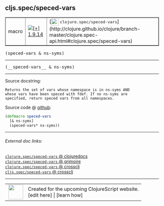 ## cljs.spec/speced-vars



 <table border="1">
<tr>
<td>macro</td>
<td><a href="https://github.com/cljsinfo/cljs-api-docs/tree/1.9.14"><img valign="middle" alt="[+] 1.9.14" title="Added in 1.9.14" src="https://img.shields.io/badge/+-1.9.14-lightgrey.svg"></a> </td>
<td>
[<img height="24px" valign="middle" src="http://i.imgur.com/1GjPKvB.png"> <samp>clojure.spec/speced-vars</samp>](http://clojure.github.io/clojure/branch-master/clojure.spec-api.html#clojure.spec/speced-vars)
</td>
</tr>
</table>

<samp>(speced-vars & ns-syms)</samp><br>

---

 <samp>
(__speced-vars__ & ns-syms)<br>
</samp>

---





Source docstring:

```
Returns the set of vars whose namespace is in ns-syms AND
whose vars have been speced with fdef. If no ns-syms are
specified, return speced vars from all namespaces.
```


Source code @ [github]():

```clj
(defmacro speced-vars
  [& ns-syms]
  (speced-vars* ns-syms))
```

<!--
Repo - tag - source tree - lines:

 <pre>

</pre>

-->

---



###### External doc links:

[`clojure.spec/speced-vars` @ clojuredocs](http://clojuredocs.org/clojure.spec/speced-vars)<br>
[`clojure.spec/speced-vars` @ grimoire](http://conj.io/store/v1/org.clojure/clojure/1.7.0-beta3/clj/clojure.spec/speced-vars/)<br>
[`clojure.spec/speced-vars` @ crossclj](http://crossclj.info/fun/clojure.spec/speced-vars.html)<br>
[`cljs.spec/speced-vars` @ crossclj](http://crossclj.info/fun/cljs.spec/speced-vars.html)<br>

---

 <table>
<tr><td>
<img valign="middle" align="right" width="48px" src="http://i.imgur.com/Hi20huC.png">
</td><td>
Created for the upcoming ClojureScript website.<br>
[edit here] | [learn how]
</td></tr></table>

[edit here]:https://github.com/cljsinfo/cljs-api-docs/blob/master/cljsdoc/cljs.spec/speced-vars.cljsdoc
[learn how]:https://github.com/cljsinfo/cljs-api-docs/wiki/cljsdoc-files

<!--

This information was too distracting to show to readers, but I'll leave it
commented here since it is helpful to:

- pretty-print the data used to generate this document
- and show how to retrieve that data



The API data for this symbol:

```clj
{:ns "cljs.spec",
 :name "speced-vars",
 :signature ["[& ns-syms]"],
 :name-encode "speced-vars",
 :history [["+" "1.9.14"]],
 :type "macro",
 :clj-equiv {:full-name "clojure.spec/speced-vars",
             :url "http://clojure.github.io/clojure/branch-master/clojure.spec-api.html#clojure.spec/speced-vars"},
 :full-name-encode "cljs.spec/speced-vars",
 :source {:code "(defmacro speced-vars\n  [& ns-syms]\n  (speced-vars* ns-syms))",
          :title "Source code",
          :repo "clojurescript",
          :tag "r1.9.36",
          :filename "src/main/cljs/cljs/spec.cljc",
          :lines [289 294],
          :url "https://github.com/clojure/clojurescript/blob/r1.9.36/src/main/cljs/cljs/spec.cljc#L289-L294"},
 :usage ["(speced-vars & ns-syms)"],
 :full-name "cljs.spec/speced-vars",
 :docstring "Returns the set of vars whose namespace is in ns-syms AND\nwhose vars have been speced with fdef. If no ns-syms are\nspecified, return speced vars from all namespaces.",
 :cljsdoc-url "https://github.com/cljsinfo/cljs-api-docs/blob/master/cljsdoc/cljs.spec/speced-vars.cljsdoc"}

```

Retrieve the API data for this symbol:

```clj
;; from Clojure REPL
(require '[clojure.edn :as edn])
(-> (slurp "https://raw.githubusercontent.com/cljsinfo/cljs-api-docs/catalog/cljs-api.edn")
    (edn/read-string)
    (get-in [:symbols "cljs.spec/speced-vars"]))
```

-->
